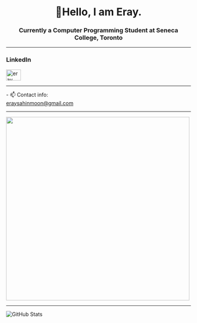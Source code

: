 <h1 align="center">👾Hello, I am Eray.</h1>
<h3 align="center">Currently a Computer Programming Student at Seneca College, Toronto</h3>
<hr>
<h3 align="left">LinkedIn</h3>
<a href="https://linkedin.com/in/eraysahin06" target="blank"><img src="https://raw.githubusercontent.com/rahuldkjain/github-profile-readme-generator/master/src/images/icons/Social/linked-in-alt.svg" alt="eray sahin" height="30" width="40" /></a><br/>
<hr>
- 📫 Contact info:<br> <a href="mailto:eraysahinmoon@gmail.com">eraysahinmoon@gmail.com</a>
<hr>
<img src="https://holopin.me/@eraysahin06" width="500px"/>
<hr>

![GitHub Stats](https://github-readme-stats.vercel.app/api?username=eraysahin06&hide=stars,contribs,issues&theme=tokyonight&show_icons=true)

